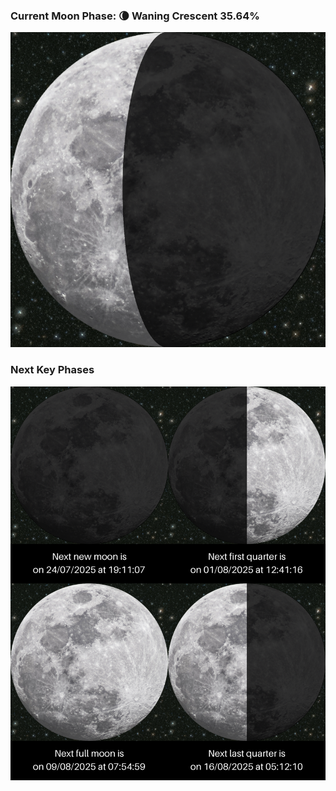 ### Current Moon Phase: 🌘 Waning Crescent 35.64%
![Moon Phase](moonphase.png)
### Next Key Phases
![Gallery](gallery.png)